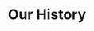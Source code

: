 ---
title: Our History
firstBox: 
 heading: 1970
 secondHeading: Expansion
 text: Increased production capacity, assuming a leading position in the repair market in North Africa.
---